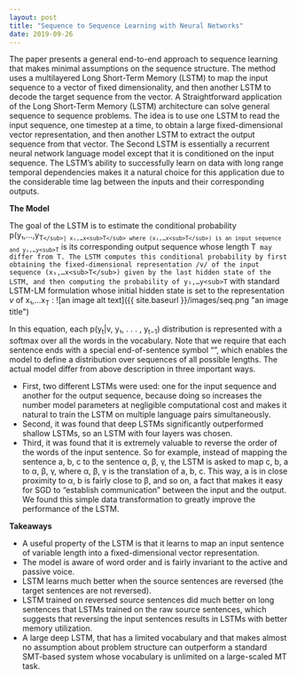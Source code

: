 ```yaml
---
layout: post
title: "Sequence to Sequence Learning with Neural Networks"
date: 2019-09-26
---
```


The paper presents a general end-to-end approach to sequence learning that makes minimal assumptions on the sequence structure. The method uses a multilayered Long Short-Term Memory (LSTM) to map the input sequence to a vector of fixed dimensionality, and then another LSTM to decode the target sequence from the vector.
A Straightforward application of the Long Short-Term Memory (LSTM) architecture can solve general sequence to sequence problems. The idea is to use one LSTM to read the input sequence, one timestep at a time, to obtain a large fixed-dimensional vector representation, and then another LSTM to extract the output sequence from that vector. The Second LSTM is essentially a recurrent neural network language model except that it is conditioned on the input sequence. The LSTM’s ability to successfully learn on data with long range temporal dependencies makes it a natural choice for this application due to the considerable time lag between the inputs and their corresponding outputs.

**The Model**

The goal of the LSTM is to estimate the conditional probability p(y₁,…,y<sub>T`</sub>| x₁,…x<sub>T</sub> where (x₁,…x<sub>T</sub>) is an input sequence and y₁,…y<sub>T`</sub> is its corresponding output sequence whose length T` may differ from T. The LSTM computes this conditional probability by first obtaining the fixed-dimensional representation /v/ of the input sequence (x₁,…x<sub>T</sub>) given by the last hidden state of the LSTM, and then computing the probability of y₁,…y<sub>T`</sub> with standard LSTM-LM formulation whose initial hidden state is set to the representation _v_ of x₁,…x<sub>T</sub> :
![an image alt text]({{ site.baseurl }}/images/seq.png "an image title")

In this equation, each p(y<sub>t</sub>|v, y₁, . . . , y<sub>t−1</sub>) distribution is represented with a softmax over all the words in the vocabulary. Note that we require that each sentence ends with a special end-of-sentence symbol “<EOS>”, which enables the model to define a distribution over sequences of all possible lengths.
The actual model differ from above description in three important ways. 
* First, two different LSTMs were used: one for the input sequence and another for the output sequence, because doing so increases the number model parameters at negligible computational cost and makes it natural to train the LSTM on multiple language pairs simultaneously. 
* Second, it was found that deep LSTMs significantly outperformed shallow LSTMs, so an LSTM with four layers was chosen. 
* Third, it was found that it is extremely valuable to reverse the order of the words of the input sentence. So for example, instead of mapping the sentence a, b, c to the sentence α, β, γ, the LSTM is asked to map c, b, a to α, β, γ, where α, β, γ is the translation of a, b, c. This way, a is in close proximity to α, b is fairly close to β, and so on, a fact that makes it easy for SGD to “establish communication” between the input and the output. We found this simple data transformation to greatly improve the performance of the LSTM.

**Takeaways**

* A useful property of the LSTM is that it learns to map an input sentence of variable length into a fixed-dimensional vector representation.  
* The model is aware of word order and is fairly invariant to the active and passive voice.
* LSTM learns much better when the source sentences are reversed (the target sentences are not reversed).
* LSTM trained on reversed source sentences did much better on long sentences that LSTMs trained on the raw source sentences, which suggests that reversing the input sentences results in LSTMs with better memory utilization.
* A large deep LSTM, that has a limited vocabulary and that makes almost no assumption about problem structure can outperform a standard SMT-based system whose vocabulary is unlimited on a large-scaled MT task.